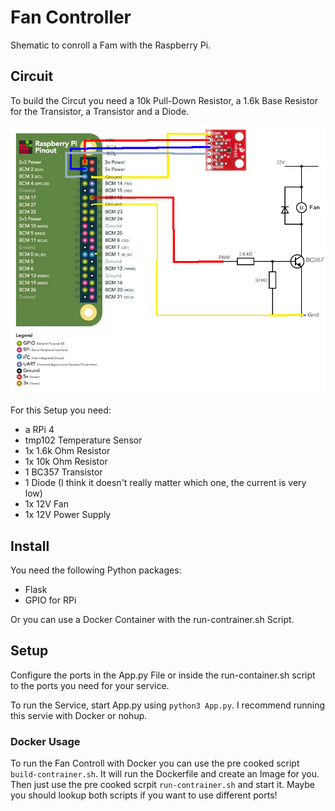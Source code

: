 # Fan Controller
Shematic to conroll a Fam with the Raspberry Pi. 

## Circuit
To build the Circut you need a 10k Pull-Down Resistor, a 1.6k Base Resistor for the Transistor, a Transistor and a Diode.

![schematic](doc/schematic.png "Circuit")

For this Setup you need:
- a RPi 4
- tmp102 Temperature Sensor
- 1x 1.6k Ohm Resistor
- 1x 10k Ohm Resistor
- 1 BC357 Transistor
- 1 Diode (I think it doesn't really matter which one, the current is very low)
- 1x 12V Fan
- 1x 12V Power Supply

## Install
You need the following Python packages:

- Flask
- GPIO for RPi

Or you can use a Docker Container with the run-contrainer.sh Script.

## Setup
Configure the ports in the App.py File or inside the run-container.sh script to the ports you need for your service.

To run the Service, start App.py using `python3 App.py`. I recommend running this servie with Docker or nohup.

### Docker Usage
To run the Fan Controll with Docker you can use the pre cooked script `build-contrainer.sh`. It will run the Dockerfile and create an Image for you. Then just use the pre cooked scrpit `run-contrainer.sh` and start it. Maybe you should lookup both scripts if you want to use different ports!


